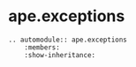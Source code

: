 # ape.exceptions

```{eval-rst}
.. automodule:: ape.exceptions
    :members:
    :show-inheritance:
```
